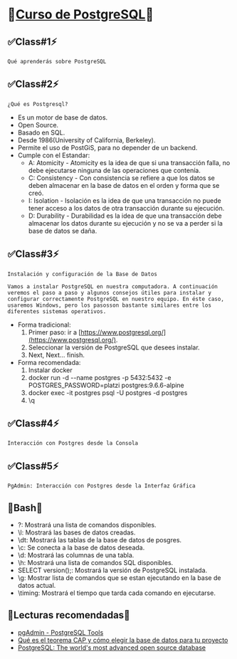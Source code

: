 # 🚨<a href="https://platzi.com/clases/postgresql/" target="_blank">Curso de PostgreSQL</a>🚨
## ✅Class#1⚡️
```Qué aprenderás sobre PostgreSQL```
## ✅Class#2⚡️
```¿Qué es Postgresql?```
* Es un motor de base de datos.
* Open Source.
* Basado en SQL.
* Desde 1986(University of California, Berkeley).
* Permite el uso de PostGiS, para no depender de un backend.
* Cumple con el Estandar:
    * A: Atomicity - Atomicity es la idea de que si una transacción falla, no debe ejecutarse ninguna de las operaciones que contenía.
    * C: Consistency - Con consistencia se refiere a que los datos se deben almacenar en la base de datos en el orden y forma que se creó.
    * I: Isolation - Isolación es la idea de que una transacción no puede tener acceso a los datos de otra transacción durante su ejecución.
    * D: Durability - Durabilidad es la idea de que una transacción debe almacenar los datos durante su ejecución y no se va a perder si la base de datos se daña.
## ✅Class#3⚡️
```Instalación y configuración de la Base de Datos```
```
Vamos a instalar PostgreSQL en nuestra computadora. A continuación veremos el paso a paso y algunos consejos útiles para instalar y configurar correctamente PostgreSQL en nuestro equipo. En éste caso, usaremos Windows, pero los pasosson bastante similares entre los diferentes sistemas operativos.
```
* Forma tradicional:
    1. Primer paso: ir a [https://www.postgresql.org/](https://www.postgresql.org/).
    2. Seleccionar la versión de PostgreSQL que desees instalar.
    3. Next, Next... finish.
* Forma recomendada:
    1. Instalar docker
    2. docker run -d --name postgres -p 5432:5432 -e POSTGRES_PASSWORD=platzi postgres:9.6.6-alpine
    3. docker exec -it postgres psql -U postgres -d postgres
    4. \q
## ✅Class#4⚡️
```Interacción con Postgres desde la Consola```
## ✅Class#5⚡️
```PgAdmin: Interacción con Postgres desde la Interfaz Gráfica```
## 🚧Bash🚨
* \?: Mostrará una lista de comandos disponibles.
* \l: Mostrará las bases de datos creadas.
* \dt: Mostrará las tablas de la base de datos de posgres.
* \c: Se conecta a la base de datos deseada.
* \d: Mostrará las columnas de una tabla.
* \h: Mostrará una lista de comandos SQL disponibles.
* SELECT version();: Mostrará la versión de PostgreSQL instalada.
* \g: Mostrar lista de comandos que se estan ejecutando en la base de datos actual.
* \timing: Mostrará el tiempo que tarda cada comando en ejecutarse.
## 🚧Lecturas recomendadas🚨
* [pgAdmin - PostgreSQL Tools](https://www.pgadmin.org/)
* [Qué es el teorema CAP y cómo elegir la base de datos para tu proyecto](https://platzi.com/blog/que-es-el-teorema-cap-y-como-elegir-la-base-de-datos-para-tu-proyecto)
* [PostgreSQL: The world's most advanced open source database](https://www.postgresql.org/)